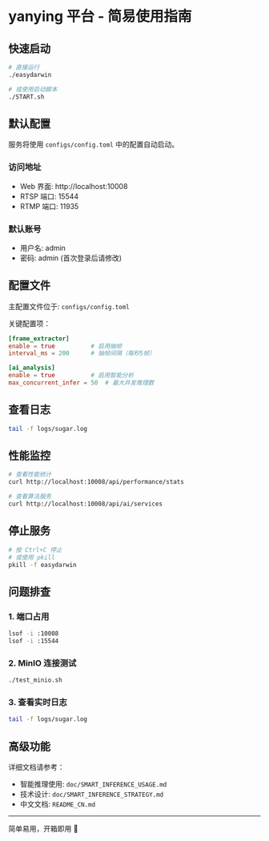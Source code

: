 # yanying 平台 - 简易使用指南

## 快速启动

```bash
# 直接运行
./easydarwin

# 或使用启动脚本
./START.sh
```

## 默认配置

服务将使用 `configs/config.toml` 中的配置自动启动。

### 访问地址
- Web 界面: http://localhost:10008
- RTSP 端口: 15544
- RTMP 端口: 11935

### 默认账号
- 用户名: admin
- 密码: admin (首次登录后请修改)

## 配置文件

主配置文件位于: `configs/config.toml`

关键配置项：
```toml
[frame_extractor]
enable = true          # 启用抽帧
interval_ms = 200      # 抽帧间隔（每秒5帧）

[ai_analysis]
enable = true          # 启用智能分析
max_concurrent_infer = 50  # 最大并发推理数
```

## 查看日志

```bash
tail -f logs/sugar.log
```

## 性能监控

```bash
# 查看性能统计
curl http://localhost:10008/api/performance/stats

# 查看算法服务
curl http://localhost:10008/api/ai/services
```

## 停止服务

```bash
# 按 Ctrl+C 停止
# 或使用 pkill
pkill -f easydarwin
```

## 问题排查

### 1. 端口占用
```bash
lsof -i :10008
lsof -i :15544
```

### 2. MinIO 连接测试
```bash
./test_minio.sh
```

### 3. 查看实时日志
```bash
tail -f logs/sugar.log
```

## 高级功能

详细文档请参考：
- 智能推理使用: `doc/SMART_INFERENCE_USAGE.md`
- 技术设计: `doc/SMART_INFERENCE_STRATEGY.md`
- 中文文档: `README_CN.md`

---
简单易用，开箱即用 🚀
